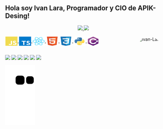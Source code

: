 ## Hola soy Ivan Lara, Programador y CIO de APIK-Desing!
<div align="center">
  <a href="https://github.com/GamerPc">
  <img height="180em" src="https://github-readme-stats.vercel.app/api?username=GamerPc&show_icons=true&theme=tokyonight&include_all_commits=true&count_private=true"/>
  <img height="180em"  src="https://github-readme-stats.vercel.app/api/top-langs/?username=GamerPc&layout=javascript,css,scss,html,java,c++&theme=tokyonight">

</div>
  
<div style="display: inline_block"><br>
  <img align="center" alt="Rafa-Js" height="30" width="40" src="https://raw.githubusercontent.com/devicons/devicon/master/icons/javascript/javascript-plain.svg">
  <img align="center" alt="Rafa-Ts" height="30" width="40" src="https://raw.githubusercontent.com/devicons/devicon/master/icons/typescript/typescript-plain.svg">
  <img align="center" alt="Rafa-React" height="30" width="40" src="https://raw.githubusercontent.com/devicons/devicon/master/icons/react/react-original.svg">
  <img align="center" alt="Rafa-HTML" height="30" width="40" src="https://raw.githubusercontent.com/devicons/devicon/master/icons/html5/html5-original.svg">
  <img align="center" alt="Rafa-CSS" height="30" width="40" src="https://raw.githubusercontent.com/devicons/devicon/master/icons/css3/css3-original.svg">
  <img align="center" alt="Rafa-Python" height="30" width="40" src="https://raw.githubusercontent.com/devicons/devicon/master/icons/python/python-original.svg">
  <img align="center" alt="Rafa-Csharp" height="30" width="40" src="https://raw.githubusercontent.com/devicons/devicon/master/icons/csharp/csharp-original.svg">
  <img align="right" alt="Ivan-Lara" height="150" style="border-radius:50px;" src="https://instagram.fmex5-1.fna.fbcdn.net/v/t51.2885-19/s150x150/47692580_499126737161123_9055060338768084992_n.jpg?_nc_ht=instagram.fmex5-1.fna.fbcdn.net&_nc_cat=111&_nc_ohc=9M8E-Yjd2hkAX_ZWg2X&edm=AP_V10EBAAAA&ccb=7-4&oh=00_AT-6sC4HVl0vP1H3RXiu6TYTh-RQ5ydFrv3zew0YQNkvqA&oe=61E4488D&_nc_sid=4f375e">
</div>
  
  ##
 
<div> 
  
  <a href="https://www.youtube.com/channel/UCTRiUIiBQhDccDN64isqtCw" target="_blank"><img src="https://img.shields.io/badge/YouTube-FF0000?style=for-the-badge&logo=youtube&logoColor=white" target="_blank"></a>
  <a href="https://www.instagram.com/ivan_lara_m/" target="_blank"><img src="https://img.shields.io/badge/-Instagram-%23E4405F?style=for-the-badge&logo=instagram&logoColor=white" target="_blank"></a>
 	<a href="https://www.twitch.tv/gamerpc1994" target="_blank"><img src="https://img.shields.io/badge/Twitch-9146FF?style=for-the-badge&logo=twitch&logoColor=white" target="_blank"></a>
 <a href="https://discord.gg/ys2jdYgG" target="_blank"><img src="https://img.shields.io/badge/Discord-7289DA?style=for-the-badge&logo=discord&logoColor=white" target="_blank"></a> 
  <a href = "laraivan9498@gmail.com"><img src="https://img.shields.io/badge/-Gmail-%23333?style=for-the-badge&logo=gmail&logoColor=white" target="_blank"></a>
  <a href="https://www.linkedin.com/in/ivan-lara-miranda-934756120/" target="_blank"><img src="https://img.shields.io/badge/-LinkedIn-%230077B5?style=for-the-badge&logo=linkedin&logoColor=white" target="_blank"></a> 
 
  ![Snake animation](https://github.com/GamerPc/GamerPc/blob/output/github-contribution-grid-snake.svg)
 
</div>
